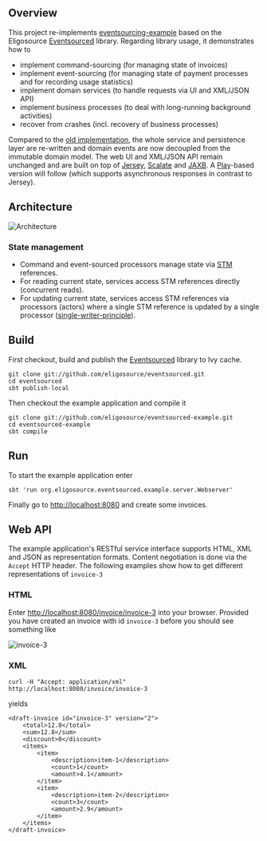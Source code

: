 Overview
--------

This project re-implements [eventsourcing-example](https://github.com/krasserm/eventsourcing-example) based on the Eligosource [Eventsourced](https://github.com/eligosource/eventsourced) library. Regarding library usage, it demonstrates how to 

- implement command-sourcing (for managing state of invoices)
- implement event-sourcing (for managing state of payment processes and for recording usage statistics)
- implement domain services (to handle requests via UI and XML/JSON API)
- implement business processes (to deal with long-running background activities)
- recover from crashes (incl. recovery of business processes)

Compared to the [old implementation](https://github.com/krasserm/eventsourcing-example), the whole service and persistence layer are re-written and domain events are now decoupled from the immutable domain model. The web UI and XML/JSON API remain unchanged and are built on top of [Jersey](http://jersey.java.net/), [Scalate](http://scalate.fusesource.org/) and [JAXB](http://jcp.org/en/jsr/detail?id=222). A [Play](http://www.playframework.org/)-based version will follow (which supports asynchronous responses in contrast to Jersey).

Architecture
------------

![Architecture](https://raw.github.com/eligosource/eventsourced-example/master/doc/images/invoice-example.png)

### State management

- Command and event-sourced processors manage state via [STM](http://en.wikipedia.org/wiki/Software_transactional_memory) references.
- For reading current state, services access STM references directly (concurrent reads).
- For updating current state, services access STM references via processors (actors) where a single STM reference is updated by a single processor ([single-writer-principle](http://mechanical-sympathy.blogspot.de/2011/09/single-writer-principle.html)).

Build
-----

First checkout, build and publish the [Eventsourced](https://github.com/eligosource/eventsourced) library to Ivy cache.

    git clone git://github.com/eligosource/eventsourced.git
    cd eventsourced
    sbt publish-local

Then checkout the example application and compile it

    git clone git://github.com/eligosource/eventsourced-example.git
    cd eventsourced-example
    sbt compile

Run
---

To start the example application enter

    sbt 'run org.eligosource.eventsourced.example.server.Webserver'

Finally go to [http://localhost:8080](http://localhost:8080) and create some invoices.

Web API
-------

The example application's RESTful service interface supports HTML, XML and JSON as representation formats. Content negotiation is done via the `Accept` HTTP header. The following examples show how to get different representations of `invoice-3`

### HTML

Enter [http://localhost:8080/invoice/invoice-3](http://localhost:8080/invoice/invoice-3) into your browser. Provided you have created an invoice with id `invoice-3` before you should see something like

![invoice-3](https://github.com/krasserm/eventsourcing-example/raw/master/doc/images/invoice-3.png)

### XML

    curl -H "Accept: application/xml" http://localhost:8080/invoice/invoice-3

yields

    <draft-invoice id="invoice-3" version="2">
        <total>12.8</total>
        <sum>12.8</sum>
        <discount>0</discount>
        <items>
            <item>
                <description>item-1</description>
                <count>1</count>
                <amount>4.1</amount>
            </item>
            <item>
                <description>item-2</description>
                <count>3</count>
                <amount>2.9</amount>
            </item>
        </items>
    </draft-invoice>
